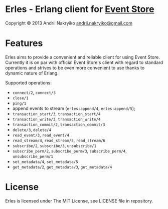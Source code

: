 Erles - Erlang client for [Event Store](http://geteventstore.com/)
=====

Copyright © 2013 Andrii Nakryiko <andrii.nakryiko@gmail.com>

Features
========

Erles aims to provide a convenient and reliable client for using Event Store.
Currently it is on par with official Event Store's client with regard to standard operations
and strives to be even more convenient to use thanks to dynamic nature of Erlang.

Supported operations:

  * `connect/2`, `connect/3`
  * `close/1`
  * `ping/1`
  * append events to stream (`erles:append/4`, `erles:append/5`);
  * `transaction_start/3`, `transaction_start/4`
  * `transaction_write/3`, `transaction_write/4`
  * `transaction_commit/2`, `transaction_commit/3`
  * `delete/3`, `delete/4`
  * `read_event/3`, `read_event/4`
  * `read_stream/4`, `read_stream/5`, `read_stream/6`
  * `subscribe/2`, `subscribe/3`, `unsubscribe/1`
  * `subscribe_perm/2`, `subscribe_perm/3`, `subscribe_perm/4`, `unsubscribe_perm/1`
  * `set_metadata/4`, `set_metadata/5`
  * `get_metadata/2`, `get_metadata/3`, `get_metadata/4`

License
=======

Erles is licensed under The MIT License, see LICENSE file in repository.
